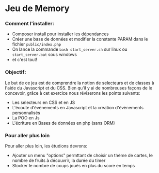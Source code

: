 # Jeu de Memory

### Comment l'installer:
- Composer install pour installer les dépendances
- Créer une base de données et modifier la constante PARAM dans le fichier `public/index.php`
- On lance la commande `bash start_server.sh` sur linux ou `start_server.bat` sous windows
- et c'est tout!


### **Objectif:**

Le but de ce jeu est de comprendre la notion de selecteurs et de classes à l'aide du Javascript et du CSS.
Bien qu'il y ai de nombreuses façons de le concevoir, grâce à cet exercice nous réviserons les points suivants:
- Les selecteurs en CSS et en JS
- L'écoute d'évènements en Javascript et la création d'évènements personnalisés
- La POO en Js
- L'écriture en Bases de données en php (sans ORM)

### **Pour aller plus loin**
Pour aller plus loin, les étudions devrons:
- Ajouter un menu "options" permttant de choisir un thème de cartes, le nombre de fruits à découvrir, la durée du timer
- Stocker le nombre de coups joués en plus du score en temps

